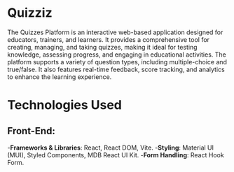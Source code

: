 # Quizziz

The Quizzes Platform is an interactive web-based application designed for educators, trainers, and learners. It provides a comprehensive tool for creating, managing, and taking quizzes, making it ideal for testing knowledge, assessing progress, and engaging in educational activities. The platform supports a variety of question types, including multiple-choice and true/false. It also features real-time feedback, score tracking, and analytics to enhance the learning experience.

# Technologies Used

## Front-End:
-**Frameworks & Libraries**: React, React DOM, Vite.
-**Styling**: Material UI (MUI), Styled Components, MDB React UI Kit.
-**Form Handling**: React Hook Form.
